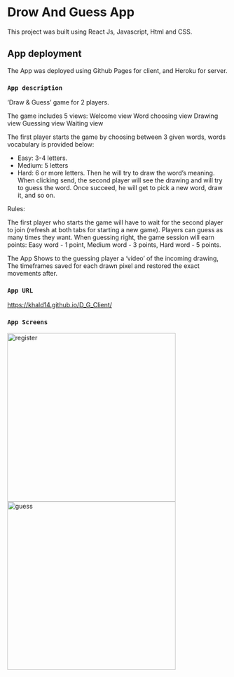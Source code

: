 # Drow And Guess App

This project was built using React Js, Javascript, Html and CSS.

## App deployment

The App was deployed using Github Pages for client, and Heroku for server.

### `App description`

‘Draw & Guess’ game for 2 players.

The game includes 5 views:
Welcome view
Word choosing view
Drawing view
Guessing view
Waiting view

The first player starts the game by choosing between 3 given words, words vocabulary is provided below:
- Easy: 3-4 letters.
- Medium: 5 letters
- Hard: 6 or more letters.
Then he will try to draw the word’s meaning.
When clicking send, the second player will see the drawing and will try to guess the word. Once succeed, he will get to pick a new word, draw it, and so on.


Rules:

The first player who starts the game will have to wait for the second player to join (refresh at both tabs for starting a new game).
Players can guess as many times they want.
When guessing right, the game session will earn points:
Easy word - 1 point, Medium word - 3 points, Hard word - 5 points.


The App Shows to the guessing player a ‘video’ of the incoming drawing, The timeframes saved for each drawn pixel and restored the exact movements after.

### `App URL`

https://khald14.github.io/D_G_Client/


### `App Screens`
<img width="384" alt="register" src="https://user-images.githubusercontent.com/63257625/178314292-4927919e-1fa3-4fc9-8b83-27b08a6c1a24.png">

<img width="384" alt="guess" src="https://user-images.githubusercontent.com/63257625/178314948-ee4d0ac0-cfdb-47d1-9d2e-cb6b8378c2fa.jpeg">



